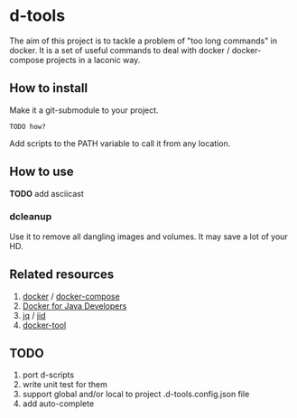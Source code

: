 # d-tools
The aim of this project is to tackle a problem of "too long commands" in docker.
It is a set of useful commands to deal with docker / docker-compose projects in a laconic way.

## How to install

Make it a git-submodule to your project. 

```
TODO how?
```

Add scripts to the PATH variable to call it from any location.

## How to use

**TODO** add asciicast

### dcleanup

Use it to remove all dangling images and volumes. It may save a lot of your HD.

## Related resources

1. [docker](https://docs.docker.com/) / [docker-compose](https://docs.docker.com/compose/)
2. [Docker for Java Developers](https://github.com/docker/labs/tree/master/developer-tools/java/)
3. [jq](https://stedolan.github.io/jq/) / [jid](https://github.com/simeji/jid)
4. [docker-tool](https://github.com/ohmystack/docker-tool)

## TODO

1. port d-scripts
2. write unit test for them
3. support global and/or local to project .d-tools.config.json file
4. add auto-complete
